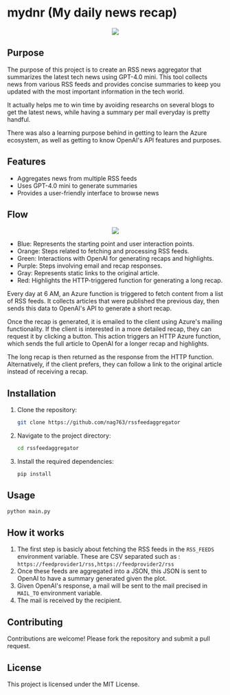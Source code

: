 # mydnr (My daily news recap)

<div align="center"><img src="https://raw.githubusercontent.com/nag763/rssfeedaggregator/refs/heads/master/.github/preview.webp"></img></div>

## Purpose

The purpose of this project is to create an RSS news aggregator that summarizes the latest tech news using GPT-4.0 mini. This tool collects news from various RSS feeds and provides concise summaries to keep you updated with the most important information in the tech world.

It actually helps me to win time by avoiding researchs on several blogs to get the latest news, while having a summary per mail everyday is pretty handful.

There was also a learning purpose behind in getting to learn the Azure ecosystem, as well as getting to know OpenAI's API features and purposes.

## Features

- Aggregates news from multiple RSS feeds
- Uses GPT-4.0 mini to generate summaries
- Provides a user-friendly interface to browse news

## Flow

<div align="center"><img src="https://raw.githubusercontent.com/nag763/rssfeedaggregator/refs/heads/master/.github/flow.svg"></img></div>


* Blue: Represents the starting point and user interaction points.
* Orange: Steps related to fetching and processing RSS feeds.
* Green: Interactions with OpenAI for generating recaps and highlights.
* Purple: Steps involving email and recap responses.
* Gray: Represents static links to the original article.
* Red: Highlights the HTTP-triggered function for generating a long recap.

Every day at 6 AM, an Azure function is triggered to fetch content from a list of RSS feeds. It collects articles that were published the previous day, then sends this data to OpenAI's API to generate a short recap.

Once the recap is generated, it is emailed to the client using Azure's mailing functionality. If the client is interested in a more detailed recap, they can request it by clicking a button. This action triggers an HTTP Azure function, which sends the full article to OpenAI for a longer recap and highlights.

The long recap is then returned as the response from the HTTP function. Alternatively, if the client prefers, they can follow a link to the original article instead of receiving a recap.

## Installation

1. Clone the repository:
    ```bash
    git clone https://github.com/nag763/rssfeedaggregator
    ```
2. Navigate to the project directory:
    ```bash
    cd rssfeedaggregator
    ```
3. Install the required dependencies:
    ```bash
    pip install
    ```

## Usage

```bash
python main.py
```

## How it works

1. The first step is basicly about fetching the RSS feeds in the `RSS_FEEDS` environment variable. These are CSV separated such as : `https://feedprovider1/rss,https://feedprovider2/rss`
2. Once these feeds are aggregated into a JSON, this JSON is sent to OpenAI to have a summary generated given the plot.
3. Given OpenAI's response, a mail will be sent to the mail precised in `MAIL_TO` environment variable.
4. The mail is received by the recipient.

## Contributing

Contributions are welcome! Please fork the repository and submit a pull request.

## License

This project is licensed under the MIT License.
